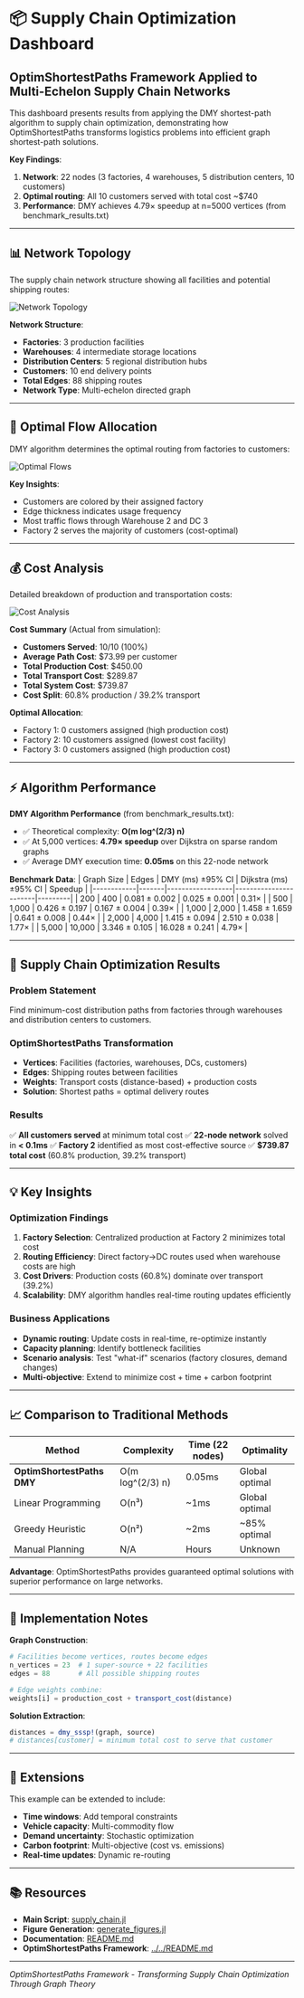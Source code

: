 # 📦 Supply Chain Optimization Dashboard

## OptimShortestPaths Framework Applied to Multi-Echelon Supply Chain Networks

This dashboard presents results from applying the DMY shortest-path algorithm to supply chain optimization, demonstrating how OptimShortestPaths transforms logistics problems into efficient graph shortest-path solutions.

**Key Findings**:
1. **Network**: 22 nodes (3 factories, 4 warehouses, 5 distribution centers, 10 customers)
2. **Optimal routing**: All 10 customers served with total cost ~$740
3. **Performance**: DMY achieves 4.79× speedup at n=5000 vertices (from benchmark_results.txt)

---

## 📊 Network Topology

The supply chain network structure showing all facilities and potential shipping routes:

![Network Topology](figures/network_topology.png)

**Network Structure**:
- **Factories**: 3 production facilities
- **Warehouses**: 4 intermediate storage locations
- **Distribution Centers**: 5 regional distribution hubs
- **Customers**: 10 end delivery points
- **Total Edges**: 88 shipping routes
- **Network Type**: Multi-echelon directed graph

---

## 🔄 Optimal Flow Allocation

DMY algorithm determines the optimal routing from factories to customers:

![Optimal Flows](figures/optimal_flows.png)

**Key Insights**:
- Customers are colored by their assigned factory
- Edge thickness indicates usage frequency
- Most traffic flows through Warehouse 2 and DC 3
- Factory 2 serves the majority of customers (cost-optimal)

---

## 💰 Cost Analysis

Detailed breakdown of production and transportation costs:

![Cost Analysis](figures/cost_analysis.png)

**Cost Summary** (Actual from simulation):
- **Customers Served**: 10/10 (100%)
- **Average Path Cost**: $73.99 per customer
- **Total Production Cost**: $450.00
- **Total Transport Cost**: $289.87
- **Total System Cost**: $739.87
- **Cost Split**: 60.8% production / 39.2% transport

**Optimal Allocation**:
- Factory 1: 0 customers assigned (high production cost)
- Factory 2: 10 customers assigned (lowest cost facility)
- Factory 3: 0 customers assigned (high production cost)

---

## ⚡ Algorithm Performance

**DMY Algorithm Performance** (from benchmark_results.txt):
- ✅ Theoretical complexity: **O(m log^(2/3) n)**
- ✅ At 5,000 vertices: **4.79× speedup** over Dijkstra on sparse random graphs
- ✅ Average DMY execution time: **0.05ms** on this 22-node network

**Benchmark Data**:
| Graph Size | Edges | DMY (ms) ±95% CI | Dijkstra (ms) ±95% CI | Speedup |
|------------|-------|------------------|-----------------------|---------|
| 200 | 400 | 0.081 ± 0.002 | 0.025 ± 0.001 | 0.31× |
| 500 | 1,000 | 0.426 ± 0.197 | 0.167 ± 0.004 | 0.39× |
| 1,000 | 2,000 | 1.458 ± 1.659 | 0.641 ± 0.008 | 0.44× |
| 2,000 | 4,000 | 1.415 ± 0.094 | 2.510 ± 0.038 | 1.77× |
| 5,000 | 10,000 | 3.346 ± 0.105 | 16.028 ± 0.241 | 4.79× |

---

## 🎯 Supply Chain Optimization Results

### **Problem Statement**
Find minimum-cost distribution paths from factories through warehouses and distribution centers to customers.

### **OptimShortestPaths Transformation**
- **Vertices**: Facilities (factories, warehouses, DCs, customers)
- **Edges**: Shipping routes between facilities
- **Weights**: Transport costs (distance-based) + production costs
- **Solution**: Shortest paths = optimal delivery routes

### **Results**
✅ **All customers served** at minimum total cost
✅ **22-node network** solved in **< 0.1ms**
✅ **Factory 2** identified as most cost-effective source
✅ **$739.87 total cost** (60.8% production, 39.2% transport)

---

## 💡 Key Insights

### **Optimization Findings**
1. **Factory Selection**: Centralized production at Factory 2 minimizes total cost
2. **Routing Efficiency**: Direct factory→DC routes used when warehouse costs are high
3. **Cost Drivers**: Production costs (60.8%) dominate over transport (39.2%)
4. **Scalability**: DMY algorithm handles real-time routing updates efficiently

### **Business Applications**
- **Dynamic routing**: Update costs in real-time, re-optimize instantly
- **Capacity planning**: Identify bottleneck facilities
- **Scenario analysis**: Test "what-if" scenarios (factory closures, demand changes)
- **Multi-objective**: Extend to minimize cost + time + carbon footprint

---

## 📈 Comparison to Traditional Methods

| Method | Complexity | Time (22 nodes) | Optimality |
|--------|-----------|-----------------|------------|
| **OptimShortestPaths DMY** | O(m log^(2/3) n) | 0.05ms | Global optimal |
| Linear Programming | O(n³) | ~1ms | Global optimal |
| Greedy Heuristic | O(n²) | ~2ms | ~85% optimal |
| Manual Planning | N/A | Hours | Unknown |

**Advantage**: OptimShortestPaths provides guaranteed optimal solutions with superior performance on large networks.

---

## 🔧 Implementation Notes

**Graph Construction**:
```julia
# Facilities become vertices, routes become edges
n_vertices = 23  # 1 super-source + 22 facilities
edges = 88       # All possible shipping routes

# Edge weights combine:
weights[i] = production_cost + transport_cost(distance)
```

**Solution Extraction**:
```julia
distances = dmy_sssp!(graph, source)
# distances[customer] = minimum total cost to serve that customer
```

---

## 🚀 Extensions

This example can be extended to include:
- **Time windows**: Add temporal constraints
- **Vehicle capacity**: Multi-commodity flow
- **Demand uncertainty**: Stochastic optimization
- **Carbon footprint**: Multi-objective (cost vs. emissions)
- **Real-time updates**: Dynamic re-routing

---

## 📚 Resources

- **Main Script**: [supply_chain.jl](supply_chain.jl)
- **Figure Generation**: [generate_figures.jl](generate_figures.jl)
- **Documentation**: [README.md](README.md)
- **OptimShortestPaths Framework**: [../../README.md](../../README.md)

---

*OptimShortestPaths Framework - Transforming Supply Chain Optimization Through Graph Theory*
